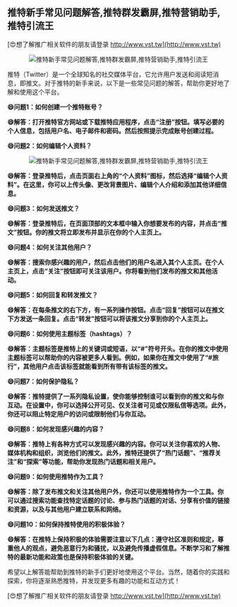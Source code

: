 ## **推特新手常见问题解答,推特群发霸屏,推特营销助手,推特引流王**

[😍想了解推广相关软件的朋友请登录 http://www.vst.tw](http://www.vst.tw)

 <center><img src="https://vst.tw/MP4/tuiguang/png/3.png" alt="推特新手常见问题解答,推特群发霸屏,推特营销助手,推特引流王"></center>

推特（Twitter）是一个全球知名的社交媒体平台，它允许用户发送和阅读短消息，即推文。对于推特的新手来说，以下是一些常见问题的解答，帮助你更好地了解和使用这个平台。

**😄问题1：如何创建一个推特账号？**

**😄解答：打开推特官方网站或下载推特应用程序，点击“注册”按钮。填写必要的个人信息，包括用户名、电子邮件和密码。然后按照提示完成账号创建过程。**

**😄问题2：如何编辑个人资料？**

 <center><img src="https://vst.tw/MP4/tuiguang/png/5.png" alt="推特新手常见问题解答,推特群发霸屏,推特营销助手,推特引流王"></center>

**😄解答：登录推特后，点击页面右上角的“个人资料”图标，然后选择“编辑个人资料”。在这里，你可以上传头像、更改背景图片、编辑个人介绍和添加其他详细信息。**

**😄问题3：如何发送推文？**

**😄解答：登录推特后，在页面顶部的文本框中输入你想要发布的内容，并点击“推文”按钮。你的推文将立即发布并显示在你的个人主页上。**

**😄问题4：如何关注其他用户？**

**😄解答：搜索你感兴趣的用户，然后点击他们的用户名进入其个人主页。在个人主页上，点击“关注”按钮即可关注该用户。你将看到他们发布的推文和其他活动。**

**😄问题5：如何回复和转发推文？**

**😄解答：在每条推文的右下方，有一系列操作按钮。点击“回复”按钮可以在推文下方发送一条回复。点击“转发”按钮可以将该推文分享到你的个人主页上。**

**😄问题6：如何使用主题标签（hashtags）？**

**😄解答：主题标签是推特上的关键词或短语，以“#”符号开头。在你的推文中使用主题标签可以帮助你的内容被更多人看到。例如，如果你在推文中使用了“#旅行”，其他用户点击该标签就能看到所有带有该标签的推文。**

**😄问题7：如何保护隐私？**

**😄解答：推特提供了一系列隐私设置，使你能够控制谁可以看到你的推文和与你互动。在设置中，你可以选择公开可见、仅关注者可见或仅限私信等选项。此外，你还可以阻止特定用户的访问或限制他们与你互动。**

**😄问题8：如何发现感兴趣的内容？**

**😄解答：推特上有各种方式可以发现感兴趣的内容。你可以关注你喜欢的人物、媒体机构和组织，浏览他们的推文。此外，推特还提供了“热门话题”、“推荐关注”和“探索”等功能，帮助你发现热门话题和相关用户。**

**😄问题9：如何使用推特作为工具？**

**😄解答：除了发布推文和关注其他用户外，你还可以使用推特作为一个工具。你可以通过搜索功能查找特定话题的讨论、参与热门话题的对话、分享有价值的链接和资源，以及与其他用户建立联系和网络。**

**😄问题10：如何保持推特使用的积极体验？**

**😄解答：在推特上保持积极的体验需要注意以下几点：遵守社区准则和规定，尊重他人的观点，避免恶意行为和骚扰，以及避免传播虚假信息。不断学习和了解推特的最新功能和政策也是保持积极体验的关键。**

希望以上解答能帮助到推特的新手们更好地使用这个平台。当然，随着你的实践和探索，你将逐渐熟悉推特，并发现更多有趣的功能和互动方式！

[😍想了解推广相关软件的朋友请登录 http://www.vst.tw](http://www.vst.tw)



